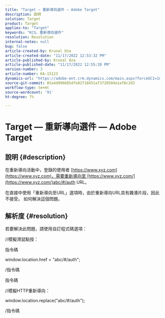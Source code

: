```yaml
---
title: "Target — 重新導向選件 — Adobe Target"
description: 說明
solution: Target
product: Target
applies-to: "Target"
keywords: "KCS，重新導向選件"
resolution: Resolution
internal-notes: null
bug: false
article-created-by: Krunal Oza
article-created-date: "11/17/2022 12:53:32 PM"
article-published-by: Krunal Oza
article-published-date: "11/17/2022 12:55:28 PM"
version-number: 3
article-number: KA-15123
dynamics-url: "https://adobe-ent.crm.dynamics.com/main.aspx?forceUCI=1&pagetype=entityrecord&etn=knowledgearticle&id=14fe94d6-7666-ed11-9561-6045bd006149"
source-git-commit: 85a4d996685dfe82718451af3720504e1af8c2d3
workflow-type: tm+mt
source-wordcount: '91'
ht-degree: 7%

---
```


# Target — 重新導向選件 — Adobe Target

## 說明 {#description}


在重新導向活動中，登錄的使用者 [https://www.xyz.com](https://www.xyz.com)，需要重新導向至 [https://www.xyz.com/](https://www.xyz.com/)abc/#/auth URL。

在直接中使用「重新導向至URL」選項時，由於重新導向URL具有雜湊片段，因此不接受。 如何解決這個問題。


## 解析度 {#resolution}


若要解決此問題，請使用自訂程式碼選項：



//模擬滑鼠點按：

指令碼

window.location.href = &quot;abc/#/auth&quot;;

/指令碼

指令碼



//模擬HTTP重新導向：

window.location.replace(&quot;abc/#/auth&quot;);

/指令碼
